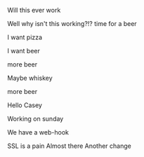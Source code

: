 
Will this ever work

Well why isn't this working?!?
time for a beer

I want pizza

I want beer

more beer

Maybe whiskey

more beer


Hello Casey

Working on sunday


We have a web-hook

SSL is a pain
Almost there
Another change
